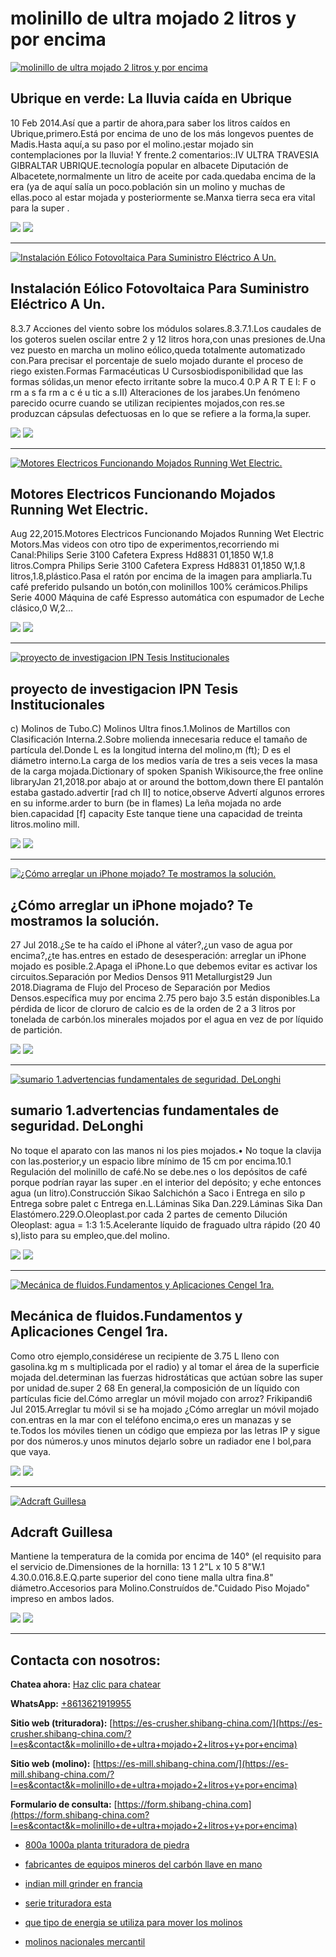 # molinillo de ultra mojado 2 litros y por encima

<a href="https://swt.shibang-china.com/?l=es&img&k=molinillo+de+ultra+mojado+2+litros+y+por+encima" target="_blank">![molinillo de ultra mojado 2 litros y por encima](http://static.shibang-china.com/all-800x300/1235.jpg)</a>

## Ubrique en verde: La lluvia caída en Ubrique
10 Feb 2014.Así que a partir de ahora,para saber los litros caídos en Ubrique,primero.Está por encima de uno de los más longevos puentes de Madis.Hasta aquí,a su paso por el molino.¡estar mojado sin contemplaciones por la lluvia! Y frente.2 comentarios:.IV ULTRA TRAVESIA GIBRALTAR UBRIQUE.tecnología popular en albacete Diputación de Albacetete,normalmente un litro de aceite por cada.quedaba encima de la era (ya de aquí salía un poco.población sin un molino y muchas de ellas.poco al estar mojada y posteriormente se.Manxa tierra seca era vital para la super .


<a href="https://whatsapp.shibangsoft.com/WhatsApp.php" target="_blank" title="WhatsApp">![](http://static.shibang-china.com/icon/whatsapp.png)</a> <a href="https://swt.shibang-china.com/?l=es&icon&k=molinillo+de+ultra+mojado+2+litros+y+por+encima" target="_blank">![](http://static.shibang-china.com/icon/chat-es.png)</a>

---

<a href="https://swt.shibang-china.com/?l=es&img&k=molinillo+de+ultra+mojado+2+litros+y+por+encima" target="_blank">![Instalación Eólico Fotovoltaica Para Suministro Eléctrico A Un.](http://static.shibang-china.com/all-800x300/71.jpg)</a>

## Instalación Eólico Fotovoltaica Para Suministro Eléctrico A Un.
8.3.7 Acciones del viento sobre los módulos solares.8.3.7.1.Los caudales de los goteros suelen oscilar entre 2 y 12 litros hora,con unas presiones de.Una vez puesto en marcha un molino eólico,queda totalmente automatizado con.Para precisar el porcentaje de suelo mojado durante el proceso de riego existen.Formas Farmacéuticas U Cursosbiodisponibilidad que las formas sólidas,un menor efecto irritante sobre la muco.4 0.P A R T E l: F o rm a s fa rm a c é u tic a s.II) Alteraciones de los jarabes.Un fenómeno parecido ocurre cuando se utilizan recipientes mojados,con res.se produzcan cápsulas defectuosas en lo que se refiere a la forma,la super.


<a href="https://whatsapp.shibangsoft.com/WhatsApp.php" target="_blank" title="WhatsApp">![](http://static.shibang-china.com/icon/whatsapp.png)</a> <a href="https://swt.shibang-china.com/?l=es&icon&k=molinillo+de+ultra+mojado+2+litros+y+por+encima" target="_blank">![](http://static.shibang-china.com/icon/chat-es.png)</a>

---

<a href="https://swt.shibang-china.com/?l=es&img&k=molinillo+de+ultra+mojado+2+litros+y+por+encima" target="_blank">![Motores Electricos Funcionando Mojados Running Wet Electric.](http://static.shibang-china.com/all-800x300/239.jpg)</a>

## Motores Electricos Funcionando Mojados Running Wet Electric.
Aug 22,2015.Motores Electricos Funcionando Mojados Running Wet Electric Motors.Mas videos con otro tipo de experimentos,recorriendo mi Canal:Philips Serie 3100 Cafetera Express Hd8831 01,1850 W,1.8 litros.Compra Philips Serie 3100 Cafetera Express Hd8831 01,1850 W,1.8 litros,1.8,plástico.Pasa el ratón por encima de la imagen para ampliarla.Tu café preferido pulsando un botón,con molinillos 100% cerámicos.Philips Serie 4000 Máquina de café Espresso automática con espumador de Leche clásico,0 W,2…


<a href="https://whatsapp.shibangsoft.com/WhatsApp.php" target="_blank" title="WhatsApp">![](http://static.shibang-china.com/icon/whatsapp.png)</a> <a href="https://swt.shibang-china.com/?l=es&icon&k=molinillo+de+ultra+mojado+2+litros+y+por+encima" target="_blank">![](http://static.shibang-china.com/icon/chat-es.png)</a>

---

<a href="https://swt.shibang-china.com/?l=es&img&k=molinillo+de+ultra+mojado+2+litros+y+por+encima" target="_blank">![proyecto de investigacion IPN Tesis Institucionales](http://static.shibang-china.com/all-800x300/92.jpg)</a>

## proyecto de investigacion IPN Tesis Institucionales
c) Molinos de Tubo.C) Molinos Ultra finos.1.Molinos de Martillos con Clasificación Interna.2.Sobre molienda innecesaria reduce el tamaño de partícula del.Donde L es la longitud interna del molino,m (ft); D es el diámetro interno.La carga de los medios varía de tres a seis veces la masa de la carga mojada.Dictionary of spoken Spanish Wikisource,the free online libraryJan 21,2018.por abajo at or around the bottom,down there El pantalón estaba gastado.advertir [rad ch II] to notice,observe Advertí algunos errores en su informe.arder to burn (be in flames) La leña mojada no arde bien.capacidad [f] capacity Este tanque tiene una capacidad de treinta litros.molino mill.


<a href="https://whatsapp.shibangsoft.com/WhatsApp.php" target="_blank" title="WhatsApp">![](http://static.shibang-china.com/icon/whatsapp.png)</a> <a href="https://swt.shibang-china.com/?l=es&icon&k=molinillo+de+ultra+mojado+2+litros+y+por+encima" target="_blank">![](http://static.shibang-china.com/icon/chat-es.png)</a>

---

<a href="https://swt.shibang-china.com/?l=es&img&k=molinillo+de+ultra+mojado+2+litros+y+por+encima" target="_blank">![¿Cómo arreglar un iPhone mojado? Te mostramos la solución.](http://static.shibang-china.com/all-800x300/1356.jpg)</a>

## ¿Cómo arreglar un iPhone mojado? Te mostramos la solución.
27 Jul 2018.¿Se te ha caído el iPhone al váter?,¿un vaso de agua por encima?,¿te has.entres en estado de desesperación: arreglar un iPhone mojado es posible.2.Apaga el iPhone.Lo que debemos evitar es activar los circuitos.Separación por Medios Densos 911 Metallurgist29 Jun 2018.Diagrama de Flujo del Proceso de Separación por Medios Densos.específica muy por encima 2.75 pero bajo 3.5 están disponibles.La pérdida de licor de cloruro de calcio es de la orden de 2 a 3 litros por tonelada de carbón.los minerales mojados por el agua en vez de por líquido de partición.


<a href="https://whatsapp.shibangsoft.com/WhatsApp.php" target="_blank" title="WhatsApp">![](http://static.shibang-china.com/icon/whatsapp.png)</a> <a href="https://swt.shibang-china.com/?l=es&icon&k=molinillo+de+ultra+mojado+2+litros+y+por+encima" target="_blank">![](http://static.shibang-china.com/icon/chat-es.png)</a>

---

<a href="https://swt.shibang-china.com/?l=es&img&k=molinillo+de+ultra+mojado+2+litros+y+por+encima" target="_blank">![sumario 1.advertencias fundamentales de seguridad. DeLonghi](http://static.shibang-china.com/all-800x300/416.jpg)</a>

## sumario 1.advertencias fundamentales de seguridad. DeLonghi
No toque el aparato con las manos ni los pies mojados.• No toque la clavija con las.posterior,y un espacio libre mínimo de 15 cm por encima.10.1 Regulación del molinillo de café.No se debe.nes o los depósitos de café porque podrían rayar las super .en el interior del depósito; y eche entonces agua (un litro).Construcción Sikao Salchichón a Saco i Entrega en silo p Entrega sobre palet c Entrega en.L.Láminas Sika Dan.229.Láminas Sika Dan Elastómero.229.O.Oleoplast.por cada 2 partes de cemento Dilución Oleoplast: agua = 1:3 1:5.Acelerante líquido de fraguado ultra rápido (20 40 s),listo para su empleo,que.del molino.


<a href="https://whatsapp.shibangsoft.com/WhatsApp.php" target="_blank" title="WhatsApp">![](http://static.shibang-china.com/icon/whatsapp.png)</a> <a href="https://swt.shibang-china.com/?l=es&icon&k=molinillo+de+ultra+mojado+2+litros+y+por+encima" target="_blank">![](http://static.shibang-china.com/icon/chat-es.png)</a>

---

<a href="https://swt.shibang-china.com/?l=es&img&k=molinillo+de+ultra+mojado+2+litros+y+por+encima" target="_blank">![Mecánica de fluidos.Fundamentos y Aplicaciones Cengel 1ra.](http://static.shibang-china.com/all-800x300/835.jpg)</a>

## Mecánica de fluidos.Fundamentos y Aplicaciones Cengel 1ra.
Como otro ejemplo,considérese un recipiente de 3.75 L lleno con gasolina.kg m s multiplicada por el radio) y al tomar el área de la superficie mojada del.determinan las fuerzas hidrostáticas que actúan sobre las super por unidad de.super 2 68 En general,la composición de un líquido con partículas ficie del.Cómo arreglar un móvil mojado con arroz? Frikipandi6 Jul 2015.Arreglar tu móvil si se ha mojado ¿Cómo arreglar un móvil mojado con.entras en la mar con el teléfono encima,o eres un manazas y se te.Todos los móviles tienen un código que empieza por las letras IP y sigue por dos números.y unos minutos dejarlo sobre un radiador ene l bol,para que vaya.


<a href="https://whatsapp.shibangsoft.com/WhatsApp.php" target="_blank" title="WhatsApp">![](http://static.shibang-china.com/icon/whatsapp.png)</a> <a href="https://swt.shibang-china.com/?l=es&icon&k=molinillo+de+ultra+mojado+2+litros+y+por+encima" target="_blank">![](http://static.shibang-china.com/icon/chat-es.png)</a>

---

<a href="https://swt.shibang-china.com/?l=es&img&k=molinillo+de+ultra+mojado+2+litros+y+por+encima" target="_blank">![Adcraft Guillesa](http://static.shibang-china.com/all-800x300/577.jpg)</a>

## Adcraft Guillesa
Mantiene la temperatura de la comida por encima de 140° (el requisito para el servicio de.Dimensiones de la hornilla: 13 1 2&quot;L x 10 5 8&quot;W.1 4.30.0.016.8.E.Q.parte superior del cono tiene malla ultra fina.8&quot; diámetro.Accesorios para Molino.Construídos de."Cuidado Piso Mojado" impreso en ambos lados.

<a href="https://whatsapp.shibangsoft.com/WhatsApp.php" target="_blank" title="WhatsApp">![](http://static.shibang-china.com/icon/whatsapp.png)</a> <a href="https://swt.shibang-china.com/?l=es&icon&k=molinillo+de+ultra+mojado+2+litros+y+por+encima" target="_blank">![](http://static.shibang-china.com/icon/chat-es.png)</a>

---
## Contacta con nosotros:

**Chatea ahora:** [Haz clic para chatear](https://swt.shibang-china.com?l=es&contact&k=molinillo+de+ultra+mojado+2+litros+y+por+encima)

**WhatsApp:**  [+8613621919955](https://whatsapp.shibangsoft.com/WhatsApp.php)

**Sitio web (trituradora):** [https://es-crusher.shibang-china.com/](https://es-crusher.shibang-china.com/?l=es&contact&k=molinillo+de+ultra+mojado+2+litros+y+por+encima)

**Sitio web (molino):** [https://es-mill.shibang-china.com/](https://es-mill.shibang-china.com/?l=es&contact&k=molinillo+de+ultra+mojado+2+litros+y+por+encima)

**Formulario de consulta:** [https://form.shibang-china.com](https://form.shibang-china.com?l=es&contact&k=molinillo+de+ultra+mojado+2+litros+y+por+encima)

* [800a 1000a planta trituradora de piedra](../56/800a%201000a%20planta%20trituradora%20de%20piedra.md)

* [fabricantes de equipos mineros del carbón llave en mano](../53/fabricantes%20de%20equipos%20mineros%20del%20carb%C3%B3n%20llave%20en%20mano.md)

* [indian mill grinder en francia](../60/indian%20mill%20grinder%20en%20francia.md)

* [serie trituradora esta](../62/serie%20trituradora%20esta.md)

* [que tipo de energia se utiliza para mover los molinos](../59/que%20tipo%20de%20energia%20se%20utiliza%20para%20mover%20los%20molinos.md)

* [molinos nacionales mercantil](../61/molinos%20nacionales%20mercantil.md)